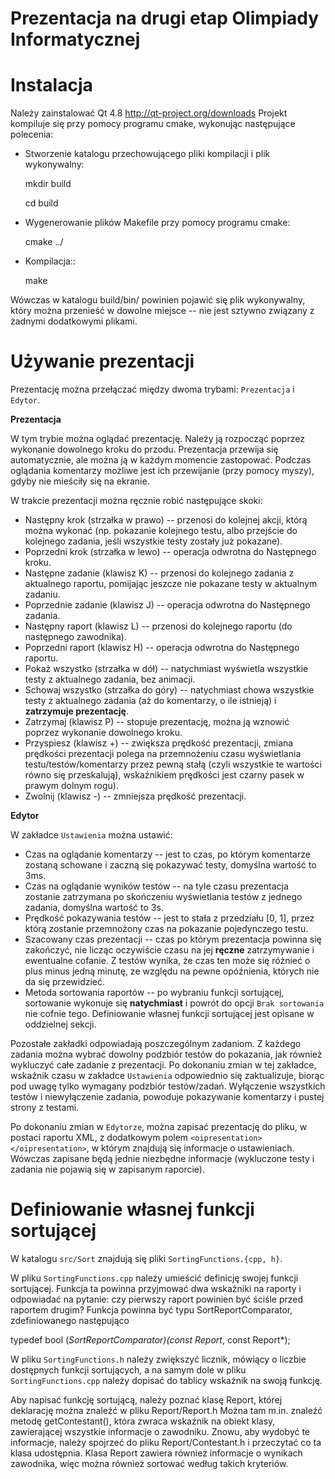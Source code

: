 Prezentacja na drugi etap Olimpiady Informatycznej
==================================================

Instalacja
==========

Należy zainstalować Qt 4.8 http://qt-project.org/downloads
Projekt kompiluje się przy pomocy programu cmake, wykonując następujące polecenia:
* Stworzenie katalogu przechowującego pliki kompilacji i plik wykonywalny:

  mkdir build

	cd build

* Wygenerowanie plików Makefile przy pomocy programu cmake:

	cmake ../

* Kompilacja::

	make

Wówczas w katalogu build/bin/ powinien pojawić się plik wykonywalny, który można przenieść w dowolne miejsce -- nie jest sztywno związany z żadnymi dodatkowymi plikami.


Używanie prezentacji
====================

Prezentację można przełączać między dwoma trybami: ``Prezentacja`` i ``Edytor``.

**Prezentacja**

W tym trybie można oglądać prezentację.
Należy ją rozpocząć poprzez wykonanie dowolnego kroku do przodu.
Prezentacja przewija się automatycznie, ale można ją w każdym momencie zastopować.
Podczas oglądania komentarzy możliwe jest ich przewijanie (przy pomocy myszy), gdyby nie mieściły się na ekranie.

W trakcie prezentacji można ręcznie robić następujące skoki:
* Następny krok (strzałka w prawo) -- przenosi do kolejnej akcji, którą można wykonać (np. pokazanie kolejnego testu, albo przejście do kolejnego zadania, jeśli wszystkie testy zostały już pokazane).
* Poprzedni krok (strzałka w lewo) -- operacja odwrotna do Następnego kroku.
* Następne zadanie (klawisz K) -- przenosi do kolejnego zadania z aktualnego raportu, pomijając jeszcze nie pokazane testy w aktualnym zadaniu.
* Poprzednie zadanie (klawisz J) -- operacja odwrotna do Następnego zadania.
* Następny raport (klawisz L) -- przenosi do kolejnego raportu (do następnego zawodnika).
* Poprzedni raport (klawisz H) -- operacja odwrotna do Następnego raportu.
* Pokaż wszystko (strzałka w dół) -- natychmiast wyświetla wszystkie testy z aktualnego zadania, bez animacji.
* Schowaj wszystko (strzałka do góry) -- natychmiast chowa wszystkie testy z aktualnego zadania (aż do komentarzy, o ile istnieją) i **zatrzymuje prezentację**.
* Zatrzymaj (klawisz P) -- stopuje prezentację, można ją wznowić poprzez wykonanie dowolnego kroku.
* Przyspiesz (klawisz +) -- zwiększa prędkość prezentacji, zmiana prędkości prezentacji polega na przemnożeniu czasu wyświetlania testu/testów/komentarzy przez pewną stałą (czyli wszystkie te wartości równo się przeskalują), wskaźnikiem prędkości jest czarny pasek w prawym dolnym rogu).
* Zwolnij (klawisz -) -- zmniejsza prędkość prezentacji.


**Edytor**

W zakładce ``Ustawienia`` można ustawić:
* Czas na oglądanie komentarzy -- jest to czas, po którym komentarze zostaną schowane i zaczną się pokazywać testy, domyślna wartość to 3ms.
* Czas na oglądanie wyników testów -- na tyle czasu prezentacja zostanie zatrzymana po skończeniu wyświetlania testów z jednego zadania, domyślna wartość to 3s.
* Prędkość pokazywania testów -- jest to stała z przedziału [0, 1], przez którą zostanie przemnożony czas na pokazanie pojedynczego testu.
* Szacowany czas prezentacji -- czas po którym prezentacja powinna się zakończyć, nie licząc oczywiście czasu na jej **ręczne** zatrzymywanie i ewentualne cofanie. Z testów wynika, że czas ten może się różnieć o plus minus jedną minutę, ze względu na pewne opóźnienia, których nie da się przewidzieć.
* Metoda sortowania raportów -- po wybraniu funkcji sortującej, sortowanie wykonuje się **natychmiast** i powrót do opcji ``Brak sortowania`` nie cofnie tego. Definiowanie własnej funkcji sortującej jest opisane w oddzielnej sekcji.

Pozostałe zakładki odpowiadają poszczególnym zadaniom.
Z każdego zadania można wybrać dowolny podzbiór testów do pokazania, jak również wykluczyć całe zadanie z prezentacji.
Po dokonaniu zmian w tej zakładce, wskaźnik czasu w zakładce ``Ustawienia`` odpowiednio się zaktualizuje, biorąc pod uwagę tylko wymagany podzbiór testów/zadań.
Wyłączenie wszystkich testów i niewyłączenie zadania, powoduje pokazywanie komentarzy i pustej strony z testami.

Po dokonaniu zmian w ``Edytorze``, można zapisać prezentację do pliku, w postaci raportu XML, z dodatkowym polem ``<oipresentation></oipresentation>``, w którym znajdują się informacje o ustawieniach.
Wówczas zapisane będą jednie niezbędne informacje (wykluczone testy i zadania nie pojawią się w zapisanym raporcie).


Definiowanie własnej funkcji sortującej
=======================================
W katalogu ``src/Sort`` znajdują się pliki ``SortingFunctions.{cpp, h}``.

W pliku ``SortingFunctions.cpp`` należy umieścić definicję swojej funkcji sortującej.
Funkcja ta powinna przyjmować dwa wskaźniki na raporty i odpowiadać na pytanie: czy pierwszy raport powinien być ściśle przed raportem drugim?
Funkcja powinna być typu SortReportComparator, zdefiniowanego następująco

  typedef bool (*SortReportComparator)(const Report*, const Report*);

W pliku ``SortingFunctions.h`` należy zwiększyć licznik, mówiący o liczbie dostępnych funkcji sortujących,
a na samym dole w pliku ``SortingFunctions.cpp`` należy dopisać do tablicy wskaźnik na swoją funkcję.

Aby napisać funkcję sortującą, należy poznać klasę Report, której deklarację można znaleźć w pliku Report/Report.h
Można tam m.in. znaleźć metodę getContestant(), która zwraca wskaźnik na obiekt klasy, zawierającej wszystkie informacje o zawodniku.
Znowu, aby wydobyć te informacje, należy spojrzeć do pliku Report/Contestant.h i przeczytać co ta klasa udostępnia.
Klasa Report zawiera również informacje o wynikach zawodnika, więc można również sortować według takich kryteriów.
